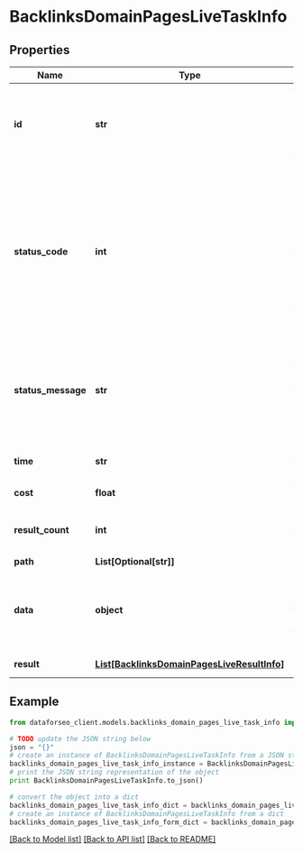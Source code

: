 # BacklinksDomainPagesLiveTaskInfo


## Properties

Name | Type | Description | Notes
------------ | ------------- | ------------- | -------------
**id** | **str** | task identifier unique task identifier in our system in the UUID format | [optional] 
**status_code** | **int** | status code of the task generated by DataForSEO, can be within the following range: 10000-60000 you can find the full list of the response codes here | [optional] 
**status_message** | **str** | informational message of the task you can find the full list of general informational messages here | [optional] 
**time** | **str** | execution time, seconds | [optional] 
**cost** | **float** | total tasks cost, USD | [optional] 
**result_count** | **int** | number of elements in the result array | [optional] 
**path** | **List[Optional[str]]** | URL path | [optional] 
**data** | **object** | contains the same parameters that you specified in the POST request | [optional] 
**result** | [**List[BacklinksDomainPagesLiveResultInfo]**](BacklinksDomainPagesLiveResultInfo.md) | array of results | [optional] 

## Example

```python
from dataforseo_client.models.backlinks_domain_pages_live_task_info import BacklinksDomainPagesLiveTaskInfo

# TODO update the JSON string below
json = "{}"
# create an instance of BacklinksDomainPagesLiveTaskInfo from a JSON string
backlinks_domain_pages_live_task_info_instance = BacklinksDomainPagesLiveTaskInfo.from_json(json)
# print the JSON string representation of the object
print BacklinksDomainPagesLiveTaskInfo.to_json()

# convert the object into a dict
backlinks_domain_pages_live_task_info_dict = backlinks_domain_pages_live_task_info_instance.to_dict()
# create an instance of BacklinksDomainPagesLiveTaskInfo from a dict
backlinks_domain_pages_live_task_info_form_dict = backlinks_domain_pages_live_task_info.from_dict(backlinks_domain_pages_live_task_info_dict)
```
[[Back to Model list]](../README.md#documentation-for-models) [[Back to API list]](../README.md#documentation-for-api-endpoints) [[Back to README]](../README.md)


